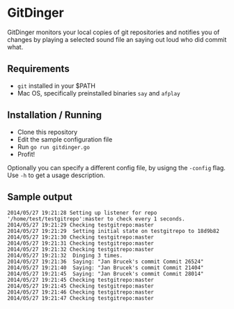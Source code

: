 GitDinger
=========

GitDinger monitors your local copies of git repositories and notifies you of
changes by playing a selected sound file an saying out loud who did commit what.

## Requirements

* ```git``` installed in your $PATH
* Mac OS, specifically preinstalled binaries ```say``` and ```afplay```


## Installation / Running

* Clone this repository
* Edit the sample configuration file
* Run ```go run gitdinger.go```
* Profit!

Optionally you can specify a different config file, by usigng the ```-config``` flag.
Use ```-h``` to get a usage description.

## Sample output

```
2014/05/27 19:21:28 Setting up listener for repo '/home/test/testgitrepo':master to check every 1 seconds.
2014/05/27 19:21:29 Checking testgitrepo:master
2014/05/27 19:21:29  Setting initial state on testgitrepo to 18d9b82
2014/05/27 19:21:30 Checking testgitrepo:master
2014/05/27 19:21:31 Checking testgitrepo:master
2014/05/27 19:21:32 Checking testgitrepo:master
2014/05/27 19:21:32  Dinging 3 times.
2014/05/27 19:21:36  Saying: "Jan Brucek's commit Commit 26524"
2014/05/27 19:21:40  Saying: "Jan Brucek's commit Commit 21404"
2014/05/27 19:21:45  Saying: "Jan Brucek's commit Commit 28014"
2014/05/27 19:21:45 Checking testgitrepo:master
2014/05/27 19:21:45 Checking testgitrepo:master
2014/05/27 19:21:46 Checking testgitrepo:master
2014/05/27 19:21:47 Checking testgitrepo:master
```
